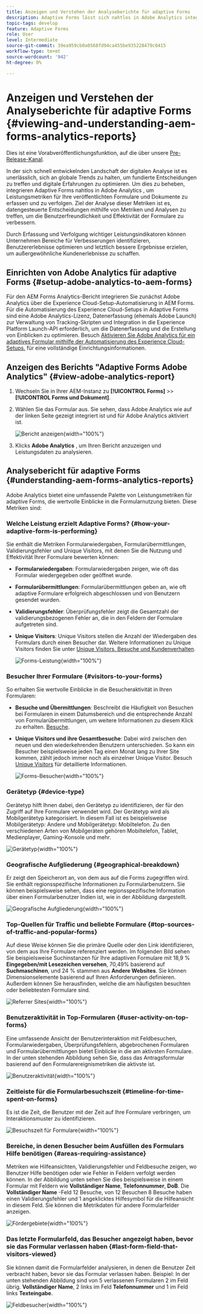 ```yaml
---
title: Anzeigen und Verstehen der Analyseberichte für adaptive Forms
description: Adaptive Forms lässt sich nahtlos in Adobe Analytics integrieren, um Leistungsmetriken für Ihre veröffentlichten Formulare und Dokumente zu erfassen und zu verfolgen.
topic-tags: develop
feature: Adaptive Forms
role: User
level: Intermediate
source-git-commit: 39ea959cb0a0568fd94ca455be935228479c0415
workflow-type: tm+mt
source-wordcount: '942'
ht-degree: 0%

---
```



# Anzeigen und Verstehen der Analyseberichte für adaptive Forms {#viewing-and-understanding-aem-forms-analytics-reports}

<span class="preview"> Dies ist eine Vorabveröffentlichungsfunktion, auf die über unsere [Pre-Release-Kanal](https://experienceleague.adobe.com/docs/experience-manager-cloud-service/content/release-notes/prerelease.html#new-features). </span>

In der sich schnell entwickelnden Landschaft der digitalen Analyse ist es unerlässlich, sich an globale Trends zu halten, um fundierte Entscheidungen zu treffen und digitale Erfahrungen zu optimieren. Um dies zu beheben, integrieren Adaptive Forms nahtlos in Adobe Analytics , um Leistungsmetriken für Ihre veröffentlichten Formulare und Dokumente zu erfassen und zu verfolgen. Ziel der Analyse dieser Metriken ist es, datengesteuerte Entscheidungen mithilfe von Metriken und Analysen zu treffen, um die Benutzerfreundlichkeit und Effektivität der Formulare zu verbessern.

Durch Erfassung und Verfolgung wichtiger Leistungsindikatoren können Unternehmen Bereiche für Verbesserungen identifizieren, Benutzererlebnisse optimieren und letztlich bessere Ergebnisse erzielen, um außergewöhnliche Kundenerlebnisse zu schaffen.

## Einrichten von Adobe Analytics für adaptive Forms {#setup-adobe-analytics-to-aem-forms}

Für den AEM Forms Analytics-Bericht integrieren Sie zunächst Adobe Analytics über die Experience Cloud-Setup-Automatisierung in AEM Forms. Für die Automatisierung des Experience Cloud-Setups in Adaptive Forms sind eine Adobe Analytics-Lizenz, Datenerfassung (ehemals Adobe Launch) zur Verwaltung von Tracking-Skripten und Integration in die Experience Platform Launch-API erforderlich, um die Datenerfassung und die Erstellung von Einblicken zu optimieren. Besuch [Aktivieren Sie Adobe Analytics für ein adaptives Formular mithilfe der Automatisierung des Experience Cloud-Setups.](/help/forms/forms-experience-cloud-setup-automation.md) für eine vollständige Einrichtungsinformationen.

## Anzeigen des Berichts &quot;Adaptive Forms Adobe Analytics&quot; {#view-adobe-analytics-report}

1. Wechseln Sie in Ihrer AEM-Instanz zu **[!UICONTROL Forms]** >> **[!UICONTROL Forms und Dokument]**.
1. Wählen Sie das Formular aus. Sie sehen, dass Adobe Analytics wie auf der linken Seite gezeigt integriert ist und für Adobe Analytics aktiviert ist.

   ![Bericht anzeigen](assets/activ-aa.png){width="100%"}

1. Klicks **Adobe Analytics** , um Ihren Bericht anzuzeigen und Leistungsdaten zu analysieren.

## Analysebericht für adaptive Forms {#understanding-aem-forms-analytics-reports}

Adobe Analytics bietet eine umfassende Palette von Leistungsmetriken für adaptive Forms, die wertvolle Einblicke in die Formularnutzung bieten. Diese Metriken sind:

### **Welche Leistung erzielt Adaptive Forms?** {#how-your-adaptive-form-is-performing}

Sie enthält die Metriken Formularwiedergaben, Formularübermittlungen, Validierungsfehler und Unique Visitors, mit denen Sie die Nutzung und Effektivität Ihrer Formulare bewerten können:

* **Formularwiedergaben**: Formularwiedergaben zeigen, wie oft das Formular wiedergegeben oder geöffnet wurde.

* **Formularübermittlungen**: Formularübermittlungen geben an, wie oft adaptive Formulare erfolgreich abgeschlossen und von Benutzern gesendet wurden.

* **Validierungsfehler**: Überprüfungsfehler zeigt die Gesamtzahl der validierungsbezogenen Fehler an, die in den Feldern der Formulare aufgetreten sind.

* **Unique Visitors**: Unique Visitors stellen die Anzahl der Wiedergaben des Formulars durch einen Besucher dar. Weitere Informationen zu Unique Visitors finden Sie unter [Unique Visitors, Besuche und Kundenverhalten](https://experienceleague.adobe.com/docs/analytics/components/metrics/visits.html).

  ![Forms-Leistung](assets/forms-performance.png){width="100%"}

### **Besucher Ihrer Formulare** {#visitors-to-your-forms}

So erhalten Sie wertvolle Einblicke in die Besucheraktivität in Ihren Formularen:

* **Besuche und Übermittlungen**: Beschreibt die Häufigkeit von Besuchen bei Formularen in einem Datumsbereich und die entsprechende Anzahl von Formularübermittlungen, um weitere Informationen zu diesem Klick zu erhalten. [Besuche](https://experienceleague.adobe.com/docs/analytics/components/metrics/visits.html).
* **Unique Visitors und ihre Gesamtbesuche**: Dabei wird zwischen den neuen und den wiederkehrenden Benutzern unterschieden. So kann ein Besucher beispielsweise jeden Tag einen Monat lang zu Ihrer Site kommen, zählt jedoch immer noch als einzelner Unique Visitor. Besuch [Unique Visitors](https://experienceleague.adobe.com/docs/analytics/components/metrics/unique-visitors.html) für detaillierte Informationen.

  ![Forms-Besucher](assets/forms-visitors.png){width="100%"}

### **Gerätetyp** {#device-type}

Gerätetyp hilft Ihnen dabei, den Gerätetyp zu identifizieren, der für den Zugriff auf Ihre Formulare verwendet wird. Der Gerätetyp wird als Mobilgerätetyp kategorisiert. In diesem Fall ist es beispielsweise Mobilgerätetyp: Andere und Mobilgerätetyp: Mobiltelefon. Zu den verschiedenen Arten von Mobilgeräten gehören Mobiltelefon, Tablet, Medienplayer, Gaming-Konsole und mehr.

![Gerätetyp](assets/device-type.png){width="100%"}

### **Geografische Aufgliederung** {#geographical-breakdown}

Er zeigt den Speicherort an, von dem aus auf die Forms zugegriffen wird. Sie enthält regionsspezifische Informationen zu Formularbenutzern. Sie können beispielsweise sehen, dass eine regionsspezifische Information über einen Formularbenutzer Indien ist, wie in der Abbildung dargestellt.

![Geografische Aufgliederung](assets/geographical-breakdown.png){width="100%"}

### **Top-Quellen für Traffic und beliebte Formulare** {#top-sources-of-traffic-and-popular-forms}

Auf diese Weise können Sie die primäre Quelle oder den Link identifizieren, von dem aus Ihre Formulare referenziert werden. Im folgenden Bild sehen Sie beispielsweise Suchinstanzen für Ihre adaptiven Formulare mit 18,9 % **Eingegeben/mit Lesezeichen versehen**, 70,49% basierend auf **Suchmaschinen**, und 24 % stammen aus **Andere Websites**. Sie können Dimensionselemente basierend auf Ihren Anforderungen definieren. Außerdem können Sie herausfinden, welche die am häufigsten besuchten oder beliebtesten Formulare sind.

![Referrer Sites](assets/referred-sites.png){width="100%"}

### **Benutzeraktivität in Top-Formularen** {#user-activity-on-top-forms}

Eine umfassende Ansicht der Benutzerinteraktion mit Feldbesuchen, Formularwiedergaben, Überprüfungsfehlern, abgebrochenen Formularen und Formularübermittlungen bietet Einblicke in die am aktivsten Formulare. In der unten stehenden Abbildung sehen Sie, dass das Antragsformular basierend auf den Formularereignismetriken die aktivste ist.

![Benutzeraktivität](assets/user-activity.png){width="100%"}

### **Zeitleiste für die Formularbesuchszeit** {#timeline-for-time-spent-on-forms}

Es ist die Zeit, die Benutzer mit der Zeit auf Ihre Formulare verbringen, um Interaktionsmuster zu identifizieren.

![Besuchszeit für Formulare](assets/time-spent-on-forms.png){width="100%"}

### **Bereiche, in denen Besucher beim Ausfüllen des Formulars Hilfe benötigen** {#areas-requiring-assistance}

Metriken wie Hilfeansichten, Validierungsfehler und Feldbesuche zeigen, wo Benutzer Hilfe benötigen oder wie Fehler in Feldern verfolgt werden können. In der Abbildung unten sehen Sie dies beispielsweise in einem Formular mit Feldern wie **Vollständiger Name**, **Telefonnummer**, **DoB**. Die **Vollständiger Name** -Feld 12 Besuche, von 12 Besuchen 8 Besuche haben einen Validierungsfehler und 1 angeklicktes Hilfesymbol für die Hilfeansicht in diesem Feld. Sie können die Metrikdaten für andere Formularfelder anzeigen.

![Fördergebiete](assets/assisting-areas.png){width="100%"}

### **Das letzte Formularfeld, das Besucher angezeigt haben, bevor sie das Formular verlassen haben** {#last-form-field-that-visitors-viewed}

Sie können damit die Formularfelder analysieren, in denen die Benutzer Zeit verbracht haben, bevor sie das Formular verlassen haben. Beispiel: In der unten stehenden Abbildung sind von 5 verlassenen Formularen 2 im Feld übrig. **Vollständiger Name**, 2 links im Feld **Telefonnummer** und 1 im Feld links **Texteingabe**.

![Feldbesucher](assets/field-visitors.png){width="100%"}